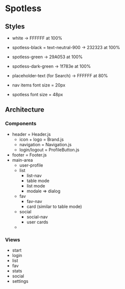 # Spotless

## Styles
- white -> FFFFFF at 100%
- spotless-black = text-neutral-900 -> 232323 at 100%
- spotless-green -> 29A053 at 100%
- spotless-dark-green -> 1f783e at 100%
- placeholder-text (for Search) -> FFFFFF at 80%

- nav items font size = 20px
- spotless font size = 48px


## Architecture
### Components
- header = Header.js
  - icon + logo = Brand.js
  - navigation = Navigation.js
  - login/logout = ProfileButton.js
- footer = Footer.js
- main-area
  - user-profile
  - list
    - list-nav
    - table mode
    - list mode
    - modale => dialog
  - fav
    - fav-nav
    - card (similar to table mode)
  - social
    - social-nav
    - user cards
  - 
### Views
- start
- login
- list
- fav
- stats
- social
- settings